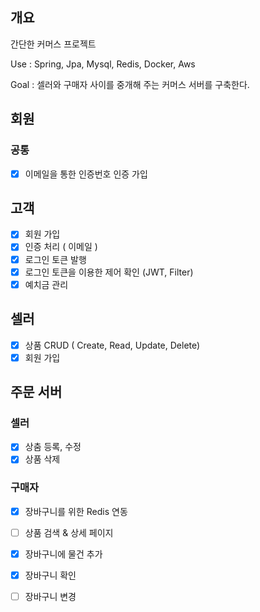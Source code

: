 ## 개요
간단한 커머스 프로젝트

Use : Spring, Jpa, Mysql, Redis, Docker, Aws

Goal : 셀러와 구매자 사이를 중개해 주는 커머스 서버를 구축한다.

## 회원
### 공통
  - [X] 이메일을 통한 인증번호 인증 가입
  
## 고객
  - [X] 회원 가입
  - [X] 인증 처리 ( 이메일 )
  - [X] 로그인 토큰 발행
  - [X] 로그인 토큰을 이용한 제어 확인 (JWT, Filter)
  - [X] 예치금 관리

## 셀러
  - [X] 상품 CRUD ( Create, Read, Update, Delete)
  - [X] 회원 가입

## 주문 서버

### 셀러
  - [X] 상춤 등록, 수정
  - [X] 상품 삭제

### 구매자
  - [X] 장바구니를 위한 Redis 연동
  - [ ] 상품 검색 & 상세 페이지
  - [X] 장바구니에 물건 추가
  - [X] 장바구니 확인
  - [ ] 장바구니 변경
 